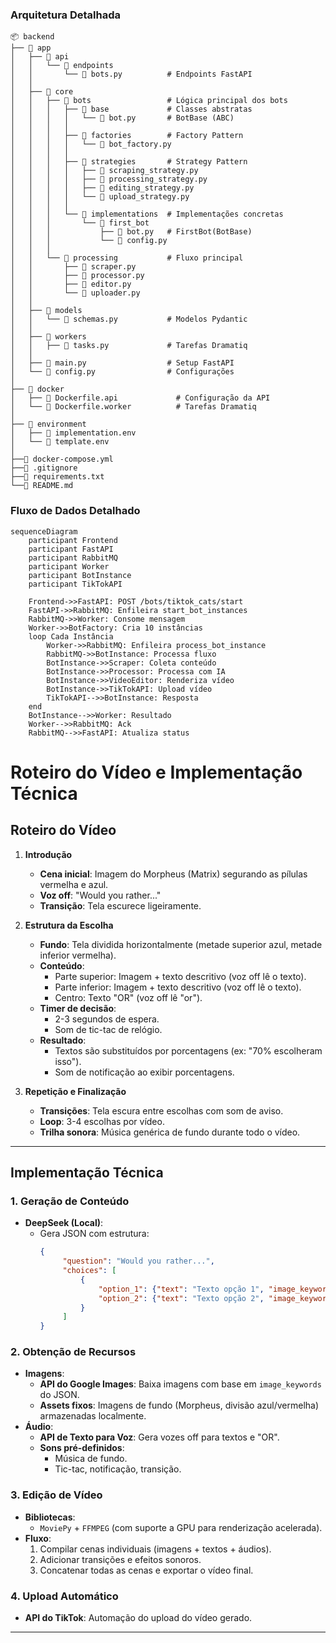 ### **Arquitetura Detalhada**
```
📦 backend
├── 📂 app
│   ├── 📂 api
│   │   └── 📂 endpoints
│   │       └── 📜 bots.py          # Endpoints FastAPI
│   │
│   ├── 📂 core
│   │   ├── 📂 bots                 # Lógica principal dos bots
│   │   │   ├── 📂 base             # Classes abstratas
│   │   │   │   └── 📜 bot.py       # BotBase (ABC)
│   │   │   │
│   │   │   ├── 📂 factories        # Factory Pattern
│   │   │   │   └── 📜 bot_factory.py
│   │   │   │
│   │   │   ├── 📂 strategies       # Strategy Pattern
│   │   │   │   ├── 📜 scraping_strategy.py
│   │   │   │   ├── 📜 processing_strategy.py
│   │   │   │   ├── 📜 editing_strategy.py
│   │   │   │   └── 📜 upload_strategy.py
│   │   │   │
│   │   │   └── 📂 implementations  # Implementações concretas
│   │   │       └── 📂 first_bot
│   │   │           ├── 📜 bot.py   # FirstBot(BotBase)
│   │   │           └── 📜 config.py
│   │   │
│   │   └── 📂 processing           # Fluxo principal
│   │       ├── 📜 scraper.py
│   │       ├── 📜 processor.py
│   │       ├── 📜 editor.py
│   │       └── 📜 uploader.py
│   │
│   ├── 📂 models
│   │   └── 📜 schemas.py           # Modelos Pydantic
│   │
│   ├── 📂 workers
│   │   ├── 📜 tasks.py             # Tarefas Dramatiq
│   │
│   ├── 📜 main.py                  # Setup FastAPI
│   └── 📜 config.py                # Configurações
│
├── 📂 docker
│   ├── 📜 Dockerfile.api             # Configuração da API
│   └── 📜 Dockerfile.worker          # Tarefas Dramatiq
│
├── 📂 environment
│   ├── 📜 implementation.env
│   └── 📜 template.env
│
├──📜 docker-compose.yml
├──📜 .gitignore
├──📜 requirements.txt
└──📜 README.md
```

### **Fluxo de Dados Detalhado**
```mermaid
sequenceDiagram
    participant Frontend
    participant FastAPI
    participant RabbitMQ
    participant Worker
    participant BotInstance
    participant TikTokAPI

    Frontend->>FastAPI: POST /bots/tiktok_cats/start
    FastAPI->>RabbitMQ: Enfileira start_bot_instances
    RabbitMQ->>Worker: Consome mensagem
    Worker->>BotFactory: Cria 10 instâncias
    loop Cada Instância
        Worker->>RabbitMQ: Enfileira process_bot_instance
        RabbitMQ->>BotInstance: Processa fluxo
        BotInstance->>Scraper: Coleta conteúdo
        BotInstance->>Processor: Processa com IA
        BotInstance->>VideoEditor: Renderiza vídeo
        BotInstance->>TikTokAPI: Upload vídeo
        TikTokAPI-->>BotInstance: Resposta
    end
    BotInstance-->>Worker: Resultado
    Worker-->>RabbitMQ: Ack
    RabbitMQ-->>FastAPI: Atualiza status
```

# Roteiro do Vídeo e Implementação Técnica

## Roteiro do Vídeo

1. **Introdução**  
   - **Cena inicial**: Imagem do Morpheus (Matrix) segurando as pílulas vermelha e azul.  
   - **Voz off**: "Would you rather..."  
   - **Transição**: Tela escurece ligeiramente.

2. **Estrutura da Escolha**  
   - **Fundo**: Tela dividida horizontalmente (metade superior azul, metade inferior vermelha).  
   - **Conteúdo**:  
     - Parte superior: Imagem + texto descritivo (voz off lê o texto).  
     - Parte inferior: Imagem + texto descritivo (voz off lê o texto).  
     - Centro: Texto "OR" (voz off lê "or").  
   - **Timer de decisão**:  
     - 2-3 segundos de espera.  
     - Som de tic-tac de relógio.  
   - **Resultado**:  
     - Textos são substituídos por porcentagens (ex: "70% escolheram isso").  
     - Som de notificação ao exibir porcentagens.  

3. **Repetição e Finalização**  
   - **Transições**: Tela escura entre escolhas com som de aviso.  
   - **Loop**: 3-4 escolhas por vídeo.  
   - **Trilha sonora**: Música genérica de fundo durante todo o vídeo.  

---

## Implementação Técnica

### 1. **Geração de Conteúdo**  
   - **DeepSeek (Local)**:  
     - Gera JSON com estrutura:  
       ```json
       {
            "question": "Would you rather...",
            "choices": [
                {
                    "option_1": {"text": "Texto opção 1", "image_keywords": "palavras-chave", "percentages": 60},
                    "option_2": {"text": "Texto opção 2", "image_keywords": "palavras-chave", "percentages": 40}
                }
            ]
       }
       ```

### 2. **Obtenção de Recursos**  
   - **Imagens**:  
     - **API do Google Images**: Baixa imagens com base em `image_keywords` do JSON.  
     - **Assets fixos**: Imagens de fundo (Morpheus, divisão azul/vermelha) armazenadas localmente.  
   - **Áudio**:  
     - **API de Texto para Voz**: Gera vozes off para textos e "OR".  
     - **Sons pré-definidos**:  
       - Música de fundo.  
       - Tic-tac, notificação, transição.  

### 3. **Edição de Vídeo**  
   - **Bibliotecas**:  
     - `MoviePy` + `FFMPEG` (com suporte a GPU para renderização acelerada).  
   - **Fluxo**:  
     1. Compilar cenas individuais (imagens + textos + áudios).  
     2. Adicionar transições e efeitos sonoros.  
     3. Concatenar todas as cenas e exportar o vídeo final.  

### 4. **Upload Automático**  
   - **API do TikTok**: Automação do upload do vídeo gerado.  

---
